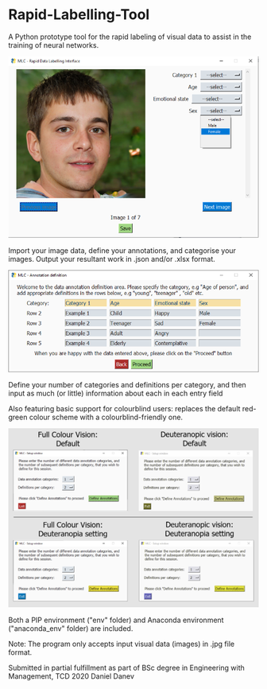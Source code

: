 # Rapid-Labelling-Tool
A Python prototype tool for the rapid labeling of visual data to assist in the training of neural networks.

<img src="images/MLC-4.png" width="700">

Import your image data, define your annotations, and categorise your images. Output your resultant work in .json and/or .xlsx format.

<img src="images/MLC-2-2.png" width="700">

Define your number of categories and definitions per category, and then input as much (or little) information about each in each entry field

Also featuring basic support for colourblind users: replaces the default red-green colour scheme with a colourblind-friendly one. 

<img src="images/Comparison_new.png" width="700">

Both a PIP environment ("env" folder) and Anaconda environment ("anaconda_env" folder) are included.

Note: The program only accepts input visual data (images) in .jpg file format. 


Submitted in partial fulfillment as part of BSc degree in Engineering with Management, TCD 2020
Daniel Danev
